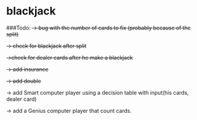 # blackjack
###Todo:
~~-> bug with the number of cards to fix (probably because of the split)~~

~~-> check for blackjack after split~~

~~->check for dealer cards after he make a blackjack~~

~~-> add insurance~~

~~-> add double~~

-> add Smart computer player using a decision table with
  input(his cards, dealer card)

-> add a Genius computer player that count cards.
